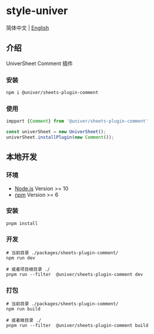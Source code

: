 # style-univer

简体中文 | [English](./README.md)

## 介绍

UniverSheet Comment 插件

### 安装

```bash
npm i @univer/sheets-plugin-comment
```

### 使用

```js
impport {Comment} from '@univer/sheets-plugin-comment'

const univerSheet = new UniverSheet();
univerSheet.installPlugin(new Comment());
```

## 本地开发

### 环境

-   [Node.js](https://nodejs.org/en/) Version >= 10
-   [npm](https://www.npmjs.com/) Version >= 6

### 安装

```
pnpm install
```

### 开发

```
# 当前目录 ./packages/sheets-plugin-comment/
npm run dev

# 或者项目根目录 ./
pnpm run --filter  @univer/sheets-plugin-comment dev
```

### 打包

```
# 当前目录 ./packages/sheets-plugin-comment/
npm run build

# 或者根目录 ./
pnpm run --filter  @univer/sheets-plugin-comment build
```
